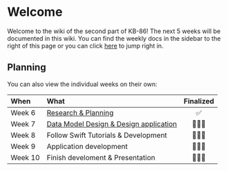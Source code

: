 # Welcome

Welcome to the wiki of the second part of KB-86! The next 5 weeks will be documented in this wiki. You can find the weekly docs in the sidebar to the right of this page or you can click [here](https://github.com/mwdossantos/kb-86/wiki/Week-6:-Research-&-Planning) to jump right in.

## Planning

You can also view the individual weeks on their own:


|When|What|Finalized|
|:---|:---|:---:|
|Week 6|[Research & Planning](https://github.com/mwdossantos/kb-86/blob/master/week-6-research-and-planning.md)|✅|
|Week 7|[Data Model Design & Design application](https://github.com/mwdossantos/kb-86/blob/master/week-7-data-model-design-and-design-application.md)|🧑🏻‍💻|
|Week 8|Follow Swift Tutorials & Development|🧑🏻‍💻|
|Week 9|Application development |🧑🏻‍💻|
|Week 10|Finish develoment & Presentation|🧑🏻‍💻|